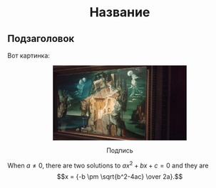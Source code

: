 # <p style="text-align: center">Название</p>

## Подзаголовок

Вот картинка:
<p>
    <img style="display: block; margin: auto" src="./1.jpg" width=300>
    <p style="text-align: center">Подпись</p>
</p>

When $a \ne 0$, there are two solutions to $ax^2 + bx + c = 0$ and they are
$$x = {-b \pm \sqrt{b^2-4ac} \over 2a}.$$
